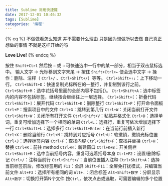 ```yaml
---
title: Sublime 常用快捷键
date: 2017-12-01 10:46:32
tags: [Sublime]
categories: '编程'
---
```


{% cq %}
不做做看怎么知道
并不需要什么理由
只是因为想做所以去做
自己真正想做的事情
不就是这样开始的吗

**Love Live!**
{% endcq %}

<!-- more -->

按住 `Shift+Ctrl` 然后按 `←` 或 `→` 可快速选中一行中的某一部分，相当于双击鼠标选中。
输入文字 -> 光标移到文字末尾 -> 按住 `Shift+Ctrl+←` 便会选中文字 -> 操作：删除、注释（ `Ctrl+/` 、`Ctrl+Shift+/`）等等。
`Ctrl+Shift+↑↓`：上下移动一行。
`Ctrl+Shift+D`：快速复制光标所在的一整行，并复制到该行之前。
`Ctrl+Shift+M`：选中花括号里面的全部内容不包括{}。
`Ctrl+Shift+A`：选中标签内的内容不包括标签，继续按会继续往上一层选择。
`Ctrl+Shift+[`：折叠代码
`Ctrl+Shift+]`：展开代码
`Ctrl+Shift+K`：删除整行
`Ctrl+Shift+P`：打开命令面板
`Ctrl+P`：搜索项目中的文件
`Ctrl+G`：跳转到第几行
`Ctrl+W`：关闭当前打开文件
`Ctrl+Shift+W`：关闭所有打开文件
`Ctrl+Shift+V`：粘贴并格式化
`Ctrl+D`：选择单词，重复可增加选择下一个相同的单词
`Ctrl+L`：选择行，重复可依次增加选择下一行
`Ctrl+Shift+L`：选择多行
`Ctrl+Shift+Enter`：在当前行前插入新行
`Ctrl+X`：删除当前行
`Ctrl+M`：跳转到对应括号
`Ctrl+U`：软撤销，撤销光标位置
`Ctrl+J`：选择标签内容
`Ctrl+F`：查找内容
`Ctrl+Shift+F`：查找并替换
`Ctrl+H`：替换
`Ctrl+R`：前往 method
`Ctrl+N`：新建窗口
`Ctrl+K+B`：开关侧栏
`Ctrl+Shift+M`：选中当前括号内容，重复可选着括号本身
`Ctrl+F2`：设置/删除标记
`Ctrl+/`：注释当前行
`Ctrl+Shift+/`：当前位置插入注释
`Ctrl+Shift+A`：选择当前标签前后，修改标签用的
`F11`：全屏
`Shift+F11`：全屏免打扰模式，只编辑当前文件
`Alt+F3`：选择所有相同的词
`Alt+.`：闭合标签
`Alt+Shift+数字`：分屏显示
`Alt+数字`：切换打开第N个文件
按`Ctrl`，依次点击或选取，可需要编辑的多个位置


